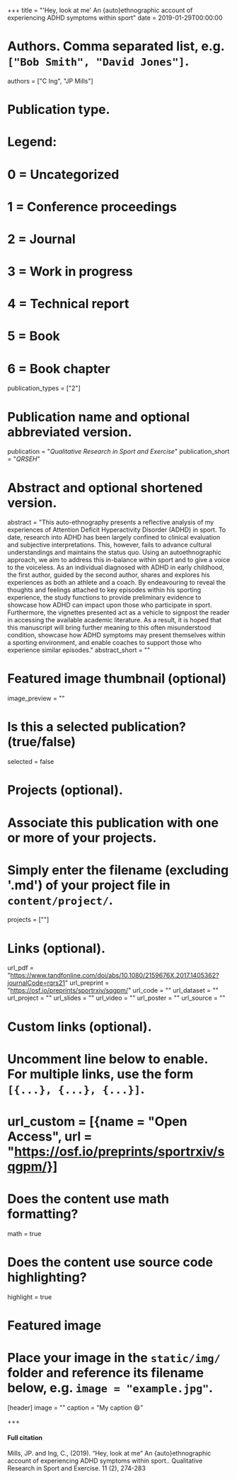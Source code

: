 +++
title = "'Hey, look at me' An {auto}ethnographic account of experiencing ADHD symptoms within sport"
date = 2019-01-29T00:00:00

# Authors. Comma separated list, e.g. `["Bob Smith", "David Jones"]`.
authors = ["C Ing", "JP Mills"]

# Publication type.
# Legend:
# 0 = Uncategorized
# 1 = Conference proceedings
# 2 = Journal
# 3 = Work in progress
# 4 = Technical report
# 5 = Book
# 6 = Book chapter
publication_types = ["2"]

# Publication name and optional abbreviated version.
publication = "*Qualitative Research in Sport and Exercise*"
publication_short = "*QRSEH*"

# Abstract and optional shortened version.
abstract = "This auto-ethnography presents a reflective analysis of my experiences of Attention Deficit Hyperactivity Disorder (ADHD) in sport. To date, research into ADHD has been largely confined to clinical evaluation and subjective interpretations. This, however, fails to advance cultural understandings and maintains the status quo. Using an autoethnographic approach, we aim to address this in-balance within sport and to give a voice to the voiceless. As an individual diagnosed with ADHD in early childhood, the first author, guided by the second author, shares and explores his experiences as both an athlete and a coach. By endeavouring to reveal the thoughts and feelings attached to key episodes within his sporting experience, the study functions to provide preliminary evidence to showcase how ADHD can impact upon those who participate in sport. Furthermore, the vignettes presented act as a vehicle to signpost the reader in accessing the available academic literature. As a result, it is hoped that this manuscript will bring further meaning to this often misunderstood condition, showcase how ADHD symptoms may present themselves within a sporting environment, and enable coaches to support those who experience similar episodes."
abstract_short = ""

# Featured image thumbnail (optional)
image_preview = ""

# Is this a selected publication? (true/false)
selected = false

# Projects (optional).
#   Associate this publication with one or more of your projects.
#   Simply enter the filename (excluding '.md') of your project file in `content/project/`.
   projects = [""]

# Links (optional).
url_pdf = "https://www.tandfonline.com/doi/abs/10.1080/2159676X.2017.1405362?journalCode=rqrs21"
url_preprint = "https://osf.io/preprints/sportrxiv/sqgpm/"
url_code = ""
url_dataset = ""
url_project = ""
url_slides = ""
url_video = ""
url_poster = ""
url_source = ""

# Custom links (optional).
#   Uncomment line below to enable. For multiple links, use the form `[{...}, {...}, {...}]`.
#   url_custom = [{name = "Open Access", url = "https://osf.io/preprints/sportrxiv/sqgpm/}]

# Does the content use math formatting?
math = true

# Does the content use source code highlighting?
highlight = true

# Featured image
# Place your image in the `static/img/` folder and reference its filename below, e.g. `image = "example.jpg"`.
[header]
image = ""
caption = "My caption :smile:"

+++

#### Full citation
Mills, JP. and Ing, C., (2019). “Hey, look at me” An {auto}ethnographic account of experiencing ADHD symptoms within sport.. Qualitative Research in Sport and Exercise. 11 (2), 274-283

